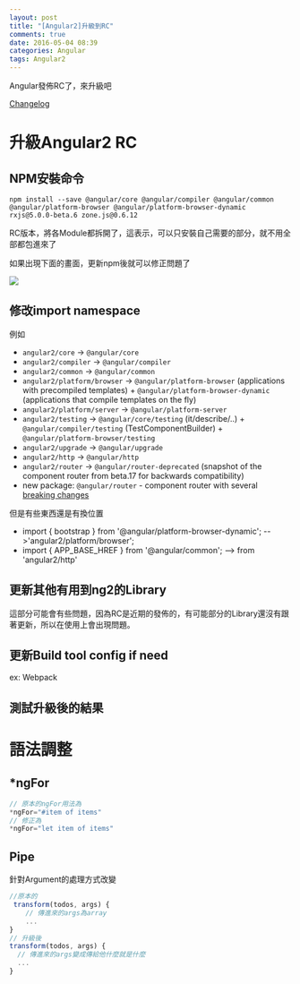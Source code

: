 ```yaml
---
layout: post
title: "[Angular2]升級到RC"
comments: true
date: 2016-05-04 08:39
categories: Angular
tags: Angular2
---
```


Angular發佈RC了，來升級吧

<!-- more -->

[Changelog](https://github.com/angular/angular/blob/master/CHANGELOG.md#200-rc0-2016-05-02)

# 升級Angular2 RC

## NPM安裝命令

```
npm install --save @angular/core @angular/compiler @angular/common @angular/platform-browser @angular/platform-browser-dynamic rxjs@5.0.0-beta.6 zone.js@0.6.12
```

RC版本，將各Module都拆開了，這表示，可以只安裝自己需要的部分，就不用全部都包進來了

如果出現下面的畫面，更新npm後就可以修正問題了

![](https://farm8.staticflickr.com/7123/26802139945_49ab0ab1c8_o.png)

## 修改import namespace

例如

- `angular2/core` -> `@angular/core`
- `angular2/compiler` -> `@angular/compiler`
- `angular2/common` -> `@angular/common`
- `angular2/platform/browser` -> `@angular/platform-browser` (applications with precompiled templates) + `@angular/platform-browser-dynamic` (applications that compile templates on the fly)
- `angular2/platform/server` -> `@angular/platform-server`
- `angular2/testing` -> `@angular/core/testing` (it/describe/..) + `@angular/compiler/testing` (TestComponentBuilder) + `@angular/platform-browser/testing`
- `angular2/upgrade` -> `@angular/upgrade`
- `angular2/http` -> `@angular/http`
- `angular2/router` -> `@angular/router-deprecated` (snapshot of the component router from beta.17 for backwards compatibility)
- new package: `@angular/router` - component router with several [breaking changes](https://docs.google.com/document/d/1WLSNV3V1AKdwLwRiLuN7JqbPBKQ_S5quRlcT5LPIldw/edit#heading=h.blfh5ya9sf5r)


但是有些東西還是有換位置

- import { bootstrap }    from '@angular/platform-browser-dynamic'; -->'angular2/platform/browser';
- import { APP_BASE_HREF } from '@angular/common'; --> from 'angular2/http'

## 更新其他有用到ng2的Library

這部分可能會有些問題，因為RC是近期的發佈的，有可能部分的Library還沒有跟著更新，所以在使用上會出現問題。

## 更新Build tool config if need

ex: Webpack

## 測試升級後的結果

# 語法調整

## *ngFor

```javascript
// 原本的ngFor用法為
*ngFor="#item of items"
// 修正為
*ngFor="let item of items"
```

## Pipe

針對Argument的處理方式改變

```javascript
//原本的
 transform(todos, args) {        
    // 傳進來的args為array
    ...       
}
// 升級後
transform(todos, args) { 
  // 傳進來的args變成傳給他什麼就是什麼
  ...
}
    
```

